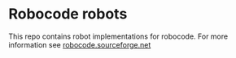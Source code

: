 # Robocode robots

This repo contains robot implementations for robocode.
For more information see [robocode.sourceforge.net](robocode.sourceforge.net)
